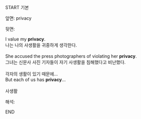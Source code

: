 START
기본

앞면:
privacy


뒷면:
<div>I value my <strong>privacy</strong>. </div><div><div>나는 나의 사생활을 귀중하게 생각한다.</div></div><div><br></div><div><div>She accused the press photographers of violating her <strong>privacy</strong>. </div><div><div>그녀는 신문사 사진 기자들이 자기 사생활을 침해했다고 비난했다.</div></div></div><div><br></div><div><div><div><span>각자의 생활이 있기 때문에...</span></div></div><div><div><span>But each of us has <strong>privacy</strong>...</span></div></div></div><div><br></div><div>사생활</div>


해석:
<!--ID: 1746614454489-->
END